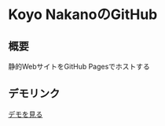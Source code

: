 # Koyo NakanoのGitHub

## 概要
静的WebサイトをGitHub Pagesでホストする

## デモリンク
[デモを見る](https://github.com/koyo-nakano/koyo-nakano.github.io/)